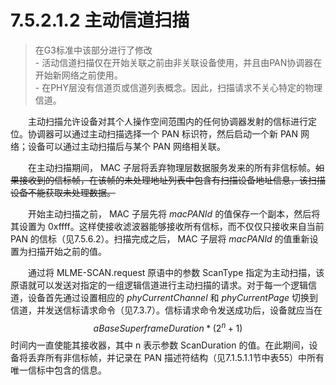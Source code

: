 # 7.5.2.1.2 主动信道扫描
>在G3标准中该部分进行了修改
<br>- 活动信道扫描仅在开始关联之前由非关联设备使用，并且由PAN协调器在开始新网络之前使用。
<br>- 在PHY层没有信道页或信道列表概念。因此，扫描请求不关心特定的物理信道。

　　主动扫描允许设备对其个人操作空间范围内的任何协调器发射的信标进行定位。协调器可以通过主动扫描选择一个 PAN 标识符，然后启动一个新 PAN 网络；设备可以通过主动扫描后与某个 PAN 网络相关联。

　　在主动扫描期间， MAC 子层将丢弃物理层数据服务发来的所有非信标帧。~~如果接收到的信标帧，在该帧的未处理地址列表中包含有扫描设备地址信息，该扫描设备不能获取未处理数据。~~

　　开始主动扫描之前， MAC 子层先将 *macPANId* 的值保存一个副本，然后将其设置为 0xffff。这样使接收滤波器能够接收所有信标，而不仅仅只接收来自当前 PAN 的信标（见7.5.6.2）。扫描完成之后， MAC 子层将 *macPANId* 的值重新设置为扫描开始之前的值。

　　通过将 MLME-SCAN.request 原语中的参数 ScanType 指定为主动扫描，该原语就可以发送对指定的一组逻辑信道进行主动扫描的请求。对于每一个逻辑信道，设备首先通过设置相应的 *phyCurrentChannel* 和 *phyCurrentPage* 切换到信道，并发送信标请求命令（见7.3.7）。信标请求命令发送成功后，设备就应当在  $$aBaseSuperframeDuration * (2^n + 1)$$ 时间内一直使能其接收器，其中 n 表示参数 ScanDuration 的值。在此期间，设备将丢弃所有非信标帧，并记录在 PAN 描述符结构（见7.1.5.1.1节中表55）中所有唯一信标中包含的信息。
